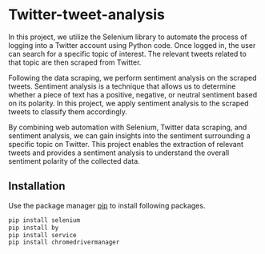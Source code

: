 
# Twitter-tweet-analysis

In this project, we utilize the Selenium library to automate the process of logging into a Twitter account using Python code. Once logged in, the user can search for a specific topic of interest. The relevant tweets related to that topic are then scraped from Twitter.

Following the data scraping, we perform sentiment analysis on the scraped tweets. Sentiment analysis is a technique that allows us to determine whether a piece of text has a positive, negative, or neutral sentiment based on its polarity. In this project, we apply sentiment analysis to the scraped tweets to classify them accordingly.

By combining web automation with Selenium, Twitter data scraping, and sentiment analysis, we can gain insights into the sentiment surrounding a specific topic on Twitter. This project enables the extraction of relevant tweets and provides a sentiment analysis to understand the overall sentiment polarity of the collected data.
## Installation

Use the package manager [pip](https://pip.pypa.io/en/stable/) to install following packages.

```bash
pip install selenium
pip install by
pip install service
pip install chromedrivermanager
```  
